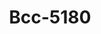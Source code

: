 ---
f_zip-code: 42701
f_state-code: KY
title: Bcc-5180
f_phone: 270-763-0480
f_city-only: Elizabethtown
f_address: 428 W Dixie Ave Ste 2 Elizabethtown
f_location-unique-id: '5180'
slug: bcc-5180
updated-on: '2024-05-30T13:46:58.046Z'
created-on: '2024-05-30T13:36:59.803Z'
published-on: '2024-05-30T13:54:32.469Z'
f_city-state: cms/city/elizabethtown-ky.md
f_company: cms/company/bcc.md
f_state: cms/state/kentucky.md
layout: '[payday-loan].html'
tags: payday-loan
---